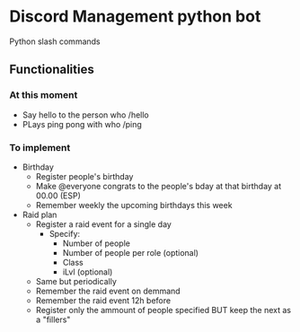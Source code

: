 # Discord Management python bot
Python slash commands

## Functionalities
### At this moment
- Say hello to the person who /hello
- PLays ping pong with who /ping

### To implement
- Birthday
    - Register people's birthday
    - Make @everyone congrats to the people's bday at that birthday at 00.00 (ESP)
    - Remember weekly the upcoming birthdays this week
- Raid plan
    - Register a raid event for a single day
        - Specify:
            - Number of people
            - Number of people per role (optional)
            - Class
            - iLvl (optional)
    - Same but periodically
    - Remember the raid event on demmand
    - Remember the raid event 12h before
    - Register only the ammount of people specified BUT keep the next as a "fillers"
